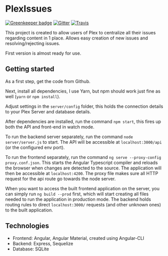 # PlexIssues

[![Greenkeeper badge](https://badges.greenkeeper.io/Tommatheussen/PlexIssues.svg)](https://greenkeeper.io/)
[![Gitter](https://img.shields.io/gitter/room/nwjs/nw.js.svg)](https://gitter.im/PlexIssues/Lobby)
[![Travis](https://img.shields.io/travis/rust-lang/rust.svg)](https://travis-ci.org/Tommatheussen/PlexIssues)

This project is created to allow users of Plex to centralize all their issues regarding content in 1 place.
Allows easy creation of new issues and resolving/rejecting issues.

First version is almost ready for use.

## Getting started
As a first step, get the code from Github.

Next, install all dependencies, I use Yarn, but npm should work just fine as well (`yarn` or `npm install`).

Adjust settings in the `server/config` folder, this holds the connection details to your Plex Server and database details.

After dependencies are installed, run the command `npm start`, this fires up both the API and front-end in watch mode.

To run the backend server separately, run the command `node server/server.js` to start. The API will be accessible at `localhost:3000/api` (or the configured env port).

To run the frontend separately, run the command `ng serve --proxy-config proxy.conf.json`. This starts the Angular Typescript compiler and reloads the browser when changes are detected to the source. The application will then be accessible at `localhost:4200`. The proxy file makes sure all HTTP request for the api route go towards the node server.

When you want to access the built frontend application on the server, you can simply run `ng build --prod` first, which will start creating all files needed to run the application in production mode.
The backend holds routing rules to direct `localhost:3000/` requests (and other unknown ones) to the built application.

## Technologies
* Frontend: Angular, Angular Material, created using Angular-CLI
* Backend: Express, Sequelize
* Database: SQLite
